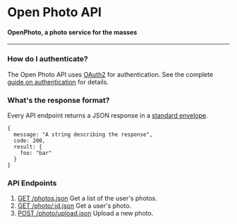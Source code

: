 Open Photo API
=======================
#### OpenPhoto, a photo service for the masses

----------------------------------------

### How do I authenticate?

The Open Photo API uses [OAuth2][oauth2] for authentication. See the complete [guide on authentication][authentication] for details.

### What's the response format?

Every API endpoint returns a JSON response in a [standard envelope][Envelope].

    {
      message: "A string describing the response",
      code: 200,
      result: {
        foo: "bar"
      }
    }

### API Endpoints

1.  [GET /photos.json][GetPhotos]
    Get a list of the user's photos.
1.  [GET /photo/:id.json][GetPhoto]
    Get a user's photo.
1.  [POST /photo/upload.json][PostPhotoUpload]
    Upload a new photo.

[Envelope]: api/Envelope.markdown
[GetPhotos]: api/GetPhotos.markdown
[GetPhoto]: api/GetPhoto.markdown
[PostPhotoUpload]: api/PostPhotoUpload.markdown
[authentication]: api/Authentication.markdown
[oauth2]: http://wiki.oauth.net/w/page/25236487/OAuth-2

